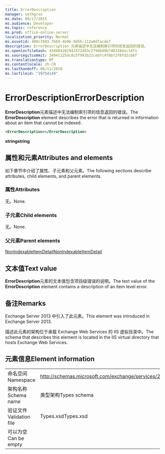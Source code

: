 ```yaml
---
title: ErrorDescription
manager: sethgros
ms.date: 09/17/2015
ms.audience: Developer
ms.topic: reference
ms.prod: office-online-server
localization_priority: Normal
ms.assetid: 409c7893-7b69-4b0b-9d5b-112a0dfacde7
description: ErrorDescription 元素描述中无法编制索引项的信息返回的错误。
ms.openlocfilehash: 458604282942472d83c2794bd0b7403284ac1df1
ms.sourcegitcommit: 34041125dc8c5f993b21cebfc4f8b72f0fd2cb6f
ms.translationtype: MT
ms.contentlocale: zh-CN
ms.lasthandoff: 06/11/2018
ms.locfileid: "19754149"
---
```

# <a name="errordescription"></a><span data-ttu-id="b1010-103">ErrorDescription</span><span class="sxs-lookup"><span data-stu-id="b1010-103">ErrorDescription</span></span>

<span data-ttu-id="b1010-104">**ErrorDescription**元素描述中无法编制索引项的信息返回的错误。</span><span class="sxs-lookup"><span data-stu-id="b1010-104">The **ErrorDescription** element describes the error that is returned in information about an item that cannot be indexed.</span></span> 
  
```XML
<ErrorDescription></ErrorDescription>
```

 <span data-ttu-id="b1010-105">**string**</span><span class="sxs-lookup"><span data-stu-id="b1010-105">**string**</span></span>
## <a name="attributes-and-elements"></a><span data-ttu-id="b1010-106">属性和元素</span><span class="sxs-lookup"><span data-stu-id="b1010-106">Attributes and elements</span></span>

<span data-ttu-id="b1010-107">如下章节中介绍了属性、子元素和父元素。</span><span class="sxs-lookup"><span data-stu-id="b1010-107">The following sections describe attributes, child elements, and parent elements.</span></span>
  
### <a name="attributes"></a><span data-ttu-id="b1010-108">属性</span><span class="sxs-lookup"><span data-stu-id="b1010-108">Attributes</span></span>

<span data-ttu-id="b1010-109">无。</span><span class="sxs-lookup"><span data-stu-id="b1010-109">None.</span></span>
  
### <a name="child-elements"></a><span data-ttu-id="b1010-110">子元素</span><span class="sxs-lookup"><span data-stu-id="b1010-110">Child elements</span></span>

<span data-ttu-id="b1010-111">无。</span><span class="sxs-lookup"><span data-stu-id="b1010-111">None.</span></span>
  
### <a name="parent-elements"></a><span data-ttu-id="b1010-112">父元素</span><span class="sxs-lookup"><span data-stu-id="b1010-112">Parent elements</span></span>

[<span data-ttu-id="b1010-113">NonIndexableItemDetail</span><span class="sxs-lookup"><span data-stu-id="b1010-113">NonIndexableItemDetail</span></span>](nonindexableitemdetail.md)
  
## <a name="text-value"></a><span data-ttu-id="b1010-114">文本值</span><span class="sxs-lookup"><span data-stu-id="b1010-114">Text value</span></span>

<span data-ttu-id="b1010-115">**ErrorDescription**元素的文本值包含项目级错误的说明。</span><span class="sxs-lookup"><span data-stu-id="b1010-115">The text value of the **ErrorDescription** element contains a description of an item level error.</span></span> 
  
## <a name="remarks"></a><span data-ttu-id="b1010-116">备注</span><span class="sxs-lookup"><span data-stu-id="b1010-116">Remarks</span></span>

<span data-ttu-id="b1010-117">Exchange Server 2013 中引入了此元素。</span><span class="sxs-lookup"><span data-stu-id="b1010-117">This element was introduced in Exchange Server 2013.</span></span>
  
<span data-ttu-id="b1010-118">描述此元素的架构位于承载 Exchange Web Services 的 IIS 虚拟目录中。</span><span class="sxs-lookup"><span data-stu-id="b1010-118">The schema that describes this element is located in the IIS virtual directory that hosts Exchange Web Services.</span></span>
  
## <a name="element-information"></a><span data-ttu-id="b1010-119">元素信息</span><span class="sxs-lookup"><span data-stu-id="b1010-119">Element information</span></span>

|||
|:-----|:-----|
|<span data-ttu-id="b1010-120">命名空间</span><span class="sxs-lookup"><span data-stu-id="b1010-120">Namespace</span></span>  <br/> |http://schemas.microsoft.com/exchange/services/2006/types  <br/> |
|<span data-ttu-id="b1010-121">架构名称</span><span class="sxs-lookup"><span data-stu-id="b1010-121">Schema name</span></span>  <br/> |<span data-ttu-id="b1010-122">类型架构</span><span class="sxs-lookup"><span data-stu-id="b1010-122">Types schema</span></span>  <br/> |
|<span data-ttu-id="b1010-123">验证文件</span><span class="sxs-lookup"><span data-stu-id="b1010-123">Validation file</span></span>  <br/> |<span data-ttu-id="b1010-124">Types.xsd</span><span class="sxs-lookup"><span data-stu-id="b1010-124">Types.xsd</span></span>  <br/> |
|<span data-ttu-id="b1010-125">可以为空</span><span class="sxs-lookup"><span data-stu-id="b1010-125">Can be empty</span></span>  <br/> ||
   


